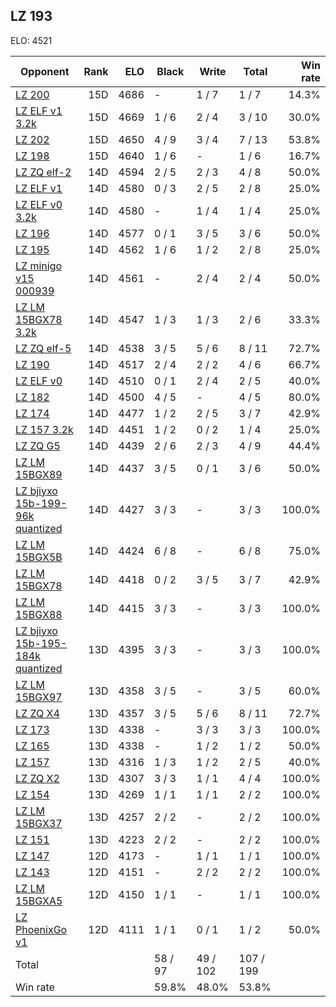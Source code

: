 ## LZ 193 ##

ELO: 4521

Opponent | Rank | ELO | Black | Write | Total | Win rate
---------|-----:|----:|-------|-------|-------|-------:
[LZ 200](LZ%20200.md) | 15D | 4686 | - | 1 / 7 | 1 / 7 | 14.3%
[LZ ELF v1 3.2k](LZ%20ELF%20v1%203.2k.md) | 15D | 4669 | 1 / 6 | 2 / 4 | 3 / 10 | 30.0%
[LZ 202](LZ%20202.md) | 15D | 4650 | 4 / 9 | 3 / 4 | 7 / 13 | 53.8%
[LZ 198](LZ%20198.md) | 15D | 4640 | 1 / 6 | - | 1 / 6 | 16.7%
[LZ ZQ elf-2](LZ%20ZQ%20elf-2.md) | 14D | 4594 | 2 / 5 | 2 / 3 | 4 / 8 | 50.0%
[LZ ELF v1](LZ%20ELF%20v1.md) | 14D | 4580 | 0 / 3 | 2 / 5 | 2 / 8 | 25.0%
[LZ ELF v0 3.2k](LZ%20ELF%20v0%203.2k.md) | 14D | 4580 | - | 1 / 4 | 1 / 4 | 25.0%
[LZ 196](LZ%20196.md) | 14D | 4577 | 0 / 1 | 3 / 5 | 3 / 6 | 50.0%
[LZ 195](LZ%20195.md) | 14D | 4562 | 1 / 6 | 1 / 2 | 2 / 8 | 25.0%
[LZ minigo v15 000939](LZ%20minigo%20v15%20000939.md) | 14D | 4561 | - | 2 / 4 | 2 / 4 | 50.0%
[LZ LM 15BGX78 3.2k](LZ%20LM%2015BGX78%203.2k.md) | 14D | 4547 | 1 / 3 | 1 / 3 | 2 / 6 | 33.3%
[LZ ZQ elf-5](LZ%20ZQ%20elf-5.md) | 14D | 4538 | 3 / 5 | 5 / 6 | 8 / 11 | 72.7%
[LZ 190](LZ%20190.md) | 14D | 4517 | 2 / 4 | 2 / 2 | 4 / 6 | 66.7%
[LZ ELF v0](LZ%20ELF%20v0.md) | 14D | 4510 | 0 / 1 | 2 / 4 | 2 / 5 | 40.0%
[LZ 182](LZ%20182.md) | 14D | 4500 | 4 / 5 | - | 4 / 5 | 80.0%
[LZ 174](LZ%20174.md) | 14D | 4477 | 1 / 2 | 2 / 5 | 3 / 7 | 42.9%
[LZ 157 3.2k](LZ%20157%203.2k.md) | 14D | 4451 | 1 / 2 | 0 / 2 | 1 / 4 | 25.0%
[LZ ZQ G5](LZ%20ZQ%20G5.md) | 14D | 4439 | 2 / 6 | 2 / 3 | 4 / 9 | 44.4%
[LZ LM 15BGX89](LZ%20LM%2015BGX89.md) | 14D | 4437 | 3 / 5 | 0 / 1 | 3 / 6 | 50.0%
[LZ bjiyxo 15b-199-96k quantized](LZ%20bjiyxo%2015b-199-96k%20quantized.md) | 14D | 4427 | 3 / 3 | - | 3 / 3 | 100.0%
[LZ LM 15BGX5B](LZ%20LM%2015BGX5B.md) | 14D | 4424 | 6 / 8 | - | 6 / 8 | 75.0%
[LZ LM 15BGX78](LZ%20LM%2015BGX78.md) | 14D | 4418 | 0 / 2 | 3 / 5 | 3 / 7 | 42.9%
[LZ LM 15BGX88](LZ%20LM%2015BGX88.md) | 14D | 4415 | 3 / 3 | - | 3 / 3 | 100.0%
[LZ bjiyxo 15b-195-184k quantized](LZ%20bjiyxo%2015b-195-184k%20quantized.md) | 13D | 4395 | 3 / 3 | - | 3 / 3 | 100.0%
[LZ LM 15BGX97](LZ%20LM%2015BGX97.md) | 13D | 4358 | 3 / 5 | - | 3 / 5 | 60.0%
[LZ ZQ X4](LZ%20ZQ%20X4.md) | 13D | 4357 | 3 / 5 | 5 / 6 | 8 / 11 | 72.7%
[LZ 173](LZ%20173.md) | 13D | 4338 | - | 3 / 3 | 3 / 3 | 100.0%
[LZ 165](LZ%20165.md) | 13D | 4338 | - | 1 / 2 | 1 / 2 | 50.0%
[LZ 157](LZ%20157.md) | 13D | 4316 | 1 / 3 | 1 / 2 | 2 / 5 | 40.0%
[LZ ZQ X2](LZ%20ZQ%20X2.md) | 13D | 4307 | 3 / 3 | 1 / 1 | 4 / 4 | 100.0%
[LZ 154](LZ%20154.md) | 13D | 4269 | 1 / 1 | 1 / 1 | 2 / 2 | 100.0%
[LZ LM 15BGX37](LZ%20LM%2015BGX37.md) | 13D | 4257 | 2 / 2 | - | 2 / 2 | 100.0%
[LZ 151](LZ%20151.md) | 13D | 4223 | 2 / 2 | - | 2 / 2 | 100.0%
[LZ 147](LZ%20147.md) | 12D | 4173 | - | 1 / 1 | 1 / 1 | 100.0%
[LZ 143](LZ%20143.md) | 12D | 4151 | - | 2 / 2 | 2 / 2 | 100.0%
[LZ LM 15BGXA5](LZ%20LM%2015BGXA5.md) | 12D | 4150 | 1 / 1 | - | 1 / 1 | 100.0%
[LZ PhoenixGo v1](LZ%20PhoenixGo%20v1.md) | 12D | 4111 | 1 / 1 | 0 / 1 | 1 / 2 | 50.0%
Total | | | 58 / 97 | 49 / 102 | 107 / 199 | 
Win rate| | | 59.8% | 48.0% | 53.8% | 
